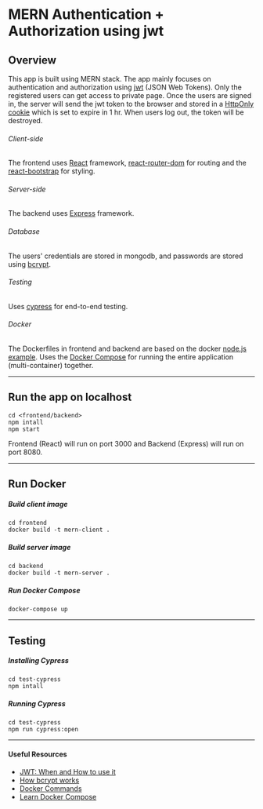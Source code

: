 # MERN Authentication + Authorization using jwt

## Overview

This app is built using MERN stack. The app mainly focuses on authentication and authorization using [jwt](https://jwt.io/) (JSON Web Tokens). Only the registered users can get access to private page. Once the users are signed in, the server will send the jwt token to the browser and stored in a [HttpOnly cookie](https://developer.mozilla.org/en-US/docs/Web/HTTP/Cookies#Secure_and_HttpOnly_cookies) which is set to expire in 1 hr. When users log out, the token will be destroyed.

###### Client-side 
The frontend uses [React](https://reactjs.org/) framework, [react-router-dom](https://reactrouter.com/web/guides/quick-start) for routing and the [react-bootstrap](https://react-bootstrap.github.io/) for styling. 

###### Server-side
The backend uses [Express](https://expressjs.com/) framework.

###### Database
The users' credentials are stored in mongodb, and passwords are stored using [bcrypt](https://www.npmjs.com/package/bcrypt).

###### Testing
Uses [cypress](https://www.cypress.io/) for end-to-end testing.

###### Docker
The Dockerfiles in frontend and backend are based on the docker [node.js example](https://docs.docker.com/language/nodejs/build-images/). Uses the [Docker Compose](https://docs.docker.com/compose/)  for running the entire application (multi-container) together. 

---

## Run the app on localhost
```
cd <frontend/backend>
npm intall
npm start
```
Frontend (React) will run on port 3000 and Backend (Express) will run on port 8080.

---

## Run Docker
 
##### Build client image
```
cd frontend 
docker build -t mern-client . 
```

##### Build server image
```
cd backend
docker build -t mern-server .
```

##### Run Docker Compose 

```
docker-compose up
```

---

## Testing

##### Installing Cypress

```
cd test-cypress
npm intall
```

##### Running Cypress
``` 
cd test-cypress
npm run cypress:open
```

---

#### Useful Resources


* [JWT: When and How to use it](https://blog.logrocket.com/jwt-authentication-best-practices/#:~:text=A%20JWT%20needs%20to%20be,storage%20(or%20session%20storage).)
* [How bcrypt works](https://medium.com/javascript-in-plain-english/how-bcryptjs-works-90ef4cb85bf4)
* [Docker Commands](https://docs.docker.com/engine/reference/commandline/docker/)
* [Learn Docker Compose](https://docs.docker.com/compose/gettingstarted/) 
